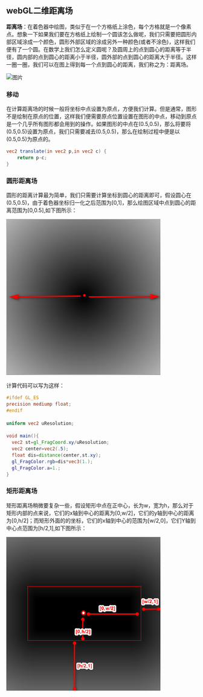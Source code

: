 ##  webGL二维距离场

**距离场**：在着色器中绘图，类似于在一个方格纸上涂色，每个方格就是一个像素点。想象一下如果我们要在方格纸上绘制一个圆该怎么做呢，我们只需要把圆形内部区域涂成一个颜色，圆形外部区域的涂成另外一种颜色(或者不涂色)，这样我们便有了一个圆。在数学上我们怎么定义圆呢？及圆周上的点到圆心的距离等于半径，圆内部的点到圆心的距离小于半径，圆外部的点到圆心的距离大于半径。这样一圈一圈，我们可以在图上得到每一个点到圆心的距离，我们称之为：距离场。

![图片](https://thebookofshaders.com/07/circle.jpg)

### 移动

在计算距离场的时候一般将坐标中点设置为原点，方便我们计算。但是通常，图形不是绘制在原点的位置，这样我们便需要原点位置设置在图形的中点，移动到原点是一个几乎所有图形都会用到的操作。如果图形的中点在(0.5,0.5)，那么将要将(0.5,0.5)设置为原点，我们只需要减去(0.5,0.5)，那么在绘制过程中便是以(0.5,0.5)为原点的。

```glsl
vec2 translate(in vec2 p,in vec2 c) {
	return p-c;
}
```

### 圆形距离场

圆形的距离计算最为简单，我们只需要计算坐标到圆心的距离即可，假设圆心在(0.5,0.5)，由于着色器坐标归一化之后范围为[0,1]，那么绘图区域中点到圆心的距离范围为[0,0.5],如下图所示：

![图](./images/circle.png)

计算代码可以写为这样：

```glsl
#ifdef GL_ES
precision mediump float;
#endif

uniform vec2 uResolution;

void main(){
  vec2 st=gl_FragCoord.xy/uResolution;
  vec2 center=vec2(.5);
  float dis=distance(center,st.xy);
  gl_FragColor.rgb=dis*vec3(1.);
  gl_FragColor.a=1.;
}
```



### 矩形距离场

矩形距离场稍微要复杂一些，假设矩形中点在正中心，长为w，宽为h，那么对于矩形内部的点来说，它们的x轴到中心的距离为[0,w/2]，它们的y轴到中心的距离为[0,h/2]；而矩形外面的的坐标，它们的x轴到中心的范围为[w/2,0]，它们Y轴到中心点范围为[h/2,1],如下图所示：

![图](./images/rect.png)

